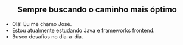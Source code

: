 <h2 align="center">Sempre buscando o caminho mais óptimo</h2>

- Olá! Eu me chamo José.
- Estou atualmente estudando Java e frameworks frontend.
- Busco desafios no dia-a-dia.

<!-- <div align="center">
  <a href="https://github.com/JSkahl">
  <img height="180em" width="48%" src="https://github-readme-stats.vercel.app/api?username=JSkahl&show_icons=true&theme=dark&include_all_commits=true&count_private=true"/>

  <img height="180em" width="48%" src="https://github-readme-stats.vercel.app/api/top-langs/?username=JSkahl&layout=compact&langs_count=7&theme=dark&hide=css,scss,lua"/>
</div>


<h3 align="center">Skills</h3>

<p align="center">
  <a href="https://skillicons.dev">
    <img src="https://skillicons.dev/icons?i=py,js" />
  </a>
<a href="https://skillicons.dev">
    <img src="https://skillicons.dev/icons?i=django,vue,react" />
  </a>
</p>
-->
